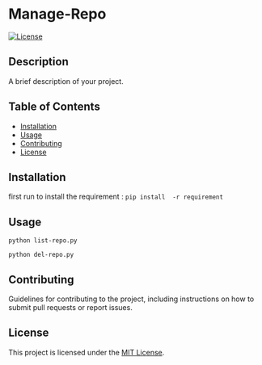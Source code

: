 # Manage-Repo

[![License](https://img.shields.io/badge/license-MIT-blue.svg)](LICENSE)

## Description

A brief description of your project.

## Table of Contents

- [Installation](#installation)
- [Usage](#usage)
- [Contributing](#contributing)
- [License](#license)

## Installation
first run to install the requirement : 
```pip install  -r requirement```

## Usage

```python list-repo.py```

```python del-repo.py```


## Contributing

Guidelines for contributing to the project, including instructions on how to submit pull requests or report issues.

## License

This project is licensed under the [MIT License](LICENSE).

